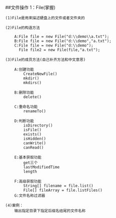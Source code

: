 ##文件操作
1：File(掌握)

	(1)File是用来描述硬盘上的文件或者文件夹的
	
	(2)File的构造方法
	
		A:File file = new File("d:\\demo\\a.txt");
		B:File file = new File("d:\\demo","a.txt");
		C:File file = new File("d:\\demo");
		  File file2 = new File(file,"a.txt");
		  
	(3)File的成员方法(自己补齐方法和中文意思)
	
		A:创建功能
			CreateNewFile()
			mkdir()
			mkdirs()
			
		B:删除功能
			delete()
			
		C:重命名功能
			renameTo()
			
		D:判断功能
			isDirectory()
			isFile()
			exists()
			isHidden()
			canWrite()
			canRead()
			
		E:基本获取功能
			get三个
			lastModifiedTime
			length
			
		F:高级获取功能
			String[] filename = file.list()
			File[] fileArray = file.listFiles()
		G:文件名称过滤器
		
	(4)案例：
		输出指定目录下指定后缀名结尾的文件名称
